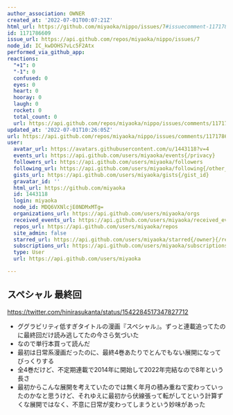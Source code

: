 ```yaml
---
author_association: OWNER
created_at: '2022-07-01T00:07:21Z'
html_url: https://github.com/miyaoka/nippo/issues/7#issuecomment-1171786609
id: 1171786609
issue_url: https://api.github.com/repos/miyaoka/nippo/issues/7
node_id: IC_kwDOHS7vLc5F2Atx
performed_via_github_app: 
reactions:
  "+1": 0
  "-1": 0
  confused: 0
  eyes: 0
  heart: 0
  hooray: 0
  laugh: 0
  rocket: 0
  total_count: 0
  url: https://api.github.com/repos/miyaoka/nippo/issues/comments/1171786609/reactions
updated_at: '2022-07-01T10:26:05Z'
url: https://api.github.com/repos/miyaoka/nippo/issues/comments/1171786609
user:
  avatar_url: https://avatars.githubusercontent.com/u/1443118?v=4
  events_url: https://api.github.com/users/miyaoka/events{/privacy}
  followers_url: https://api.github.com/users/miyaoka/followers
  following_url: https://api.github.com/users/miyaoka/following{/other_user}
  gists_url: https://api.github.com/users/miyaoka/gists{/gist_id}
  gravatar_id: ''
  html_url: https://github.com/miyaoka
  id: 1443118
  login: miyaoka
  node_id: MDQ6VXNlcjE0NDMxMTg=
  organizations_url: https://api.github.com/users/miyaoka/orgs
  received_events_url: https://api.github.com/users/miyaoka/received_events
  repos_url: https://api.github.com/users/miyaoka/repos
  site_admin: false
  starred_url: https://api.github.com/users/miyaoka/starred{/owner}{/repo}
  subscriptions_url: https://api.github.com/users/miyaoka/subscriptions
  type: User
  url: https://api.github.com/users/miyaoka

---
```

## スペシャル 最終回

https://twitter.com/hinirasukanta/status/1542284517347827712

- ググラビリティ低すぎタイトルの漫画『スペシャル』。ずっと連載追ってたのに最終回だけ読み逃してたの今さら気づいた
- なので単行本買って読んだ
- 最初は日常系漫画だったのに、最終4巻あたりでとんでもない展開になってびっくりする
- 全4巻だけど、不定期連載で2014年に開始して2022年完結なので8年という長さ
- 最初からこんな展開を考えていたのでは無く年月の積み重ねで変わっていったのかなと思うけど、それゆえに最初から伏線張って転がしてという計算ずくな展開ではなく、不意に日常が変わってしまうという妙味があった